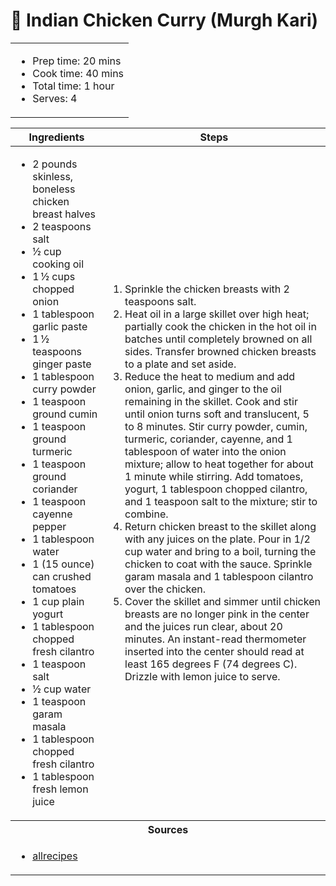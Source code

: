 # 🍛 Indian Chicken Curry (Murgh Kari)

<table class="table table-striped">
    <tr>
        <td colspan="2">
        <ul>
            <li>Prep time: 20 mins</li>
            <li>Cook time: 40 mins</li>
            <li>Total time: 1 hour</li>
            <li>Serves: 4</li>
        </ul>
        </td>
    </tr>
</table>

<table class="table table-striped">
  <thead>
    <tr>
      <th scope="col">Ingredients</th>
      <th scope="col">Steps</th>
    </tr>
  </thead>
  <tbody>
    <tr>
      <td scope="row">
        <ul>
            <li>2 pounds skinless, boneless chicken breast halves</li>
            <li>2 teaspoons salt</li>
            <li>½ cup cooking oil</li>
            <li>1 ½ cups chopped onion</li>
            <li>1 tablespoon garlic paste</li>
            <li>1 ½ teaspoons ginger paste</li>
            <li>1 tablespoon curry powder</li>
            <li>1 teaspoon ground cumin</li>
            <li>1 teaspoon ground turmeric</li>
            <li>1 teaspoon ground coriander</li>
            <li>1 teaspoon cayenne pepper</li>
            <li>1 tablespoon water</li>
            <li>1 (15 ounce) can crushed tomatoes</li>
            <li>1 cup plain yogurt</li>
            <li>1 tablespoon chopped fresh cilantro</li>
            <li>1 teaspoon salt</li>
            <li>½ cup water</li>
            <li>1 teaspoon garam masala</li>
            <li>1 tablespoon chopped fresh cilantro</li>
            <li>1 tablespoon fresh lemon juice</li>
        </ul>
      </td>
      <td>
        <ol>
            <li>Sprinkle the chicken breasts with 2 teaspoons salt.</li>
            <li>Heat oil in a large skillet over high heat; partially cook the chicken in the hot oil in batches until completely browned on all sides. Transfer browned chicken breasts to a plate and set aside.</li>
            <li>Reduce the heat to medium and add onion, garlic, and ginger to the oil remaining in the skillet. Cook and stir until onion turns soft and translucent, 5 to 8 minutes. Stir curry powder, cumin, turmeric, coriander, cayenne, and 1 tablespoon of water into the onion mixture; allow to heat together for about 1 minute while stirring. Add tomatoes, yogurt, 1 tablespoon chopped cilantro, and 1 teaspoon salt to the mixture; stir to combine.</li>
            <li>Return chicken breast to the skillet along with any juices on the plate. Pour in 1/2 cup water and bring to a boil, turning the chicken to coat with the sauce. Sprinkle garam masala and 1 tablespoon cilantro over the chicken.</li>
            <li>Cover the skillet and simmer until chicken breasts are no longer pink in the center and the juices run clear, about 20 minutes. An instant-read thermometer inserted into the center should read at least 165 degrees F (74 degrees C). Drizzle with lemon juice to serve.</li>
        </ol>
      </td>
    </tr>
    <tr>
      <th colspan="2">Sources</th>
    </tr>
    <tr>
      <td colspan="2">
        <ul>
            <li><a href="https://www.allrecipes.com/recipe/212721/indian-chicken-curry-murgh-kari/" target="_blank">allrecipes</a></li>
        </ul>
      </td>
    </tr>
  </tbody>
</table>
